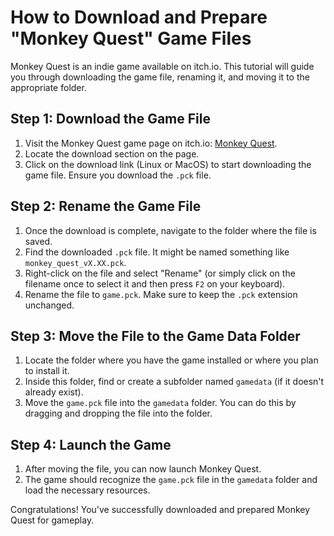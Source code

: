 # How to Download and Prepare "Monkey Quest" Game Files

Monkey Quest is an indie game available on itch.io. This tutorial will guide you through downloading the game file, renaming it, and moving it to the appropriate folder.

## Step 1: Download the Game File

1. Visit the Monkey Quest game page on itch.io: [Monkey Quest](https://mysweetwhomp.itch.io/monkey-quest).
2. Locate the download section on the page.
3. Click on the download link (Linux or MacOS) to start downloading the game file. Ensure you download the `.pck` file.

## Step 2: Rename the Game File

1. Once the download is complete, navigate to the folder where the file is saved.
2. Find the downloaded `.pck` file. It might be named something like `monkey_quest_vX.XX.pck`.
3. Right-click on the file and select "Rename" (or simply click on the filename once to select it and then press `F2` on your keyboard).
4. Rename the file to `game.pck`. Make sure to keep the `.pck` extension unchanged.

## Step 3: Move the File to the Game Data Folder

1. Locate the folder where you have the game installed or where you plan to install it.
2. Inside this folder, find or create a subfolder named `gamedata` (if it doesn't already exist).
3. Move the `game.pck` file into the `gamedata` folder. You can do this by dragging and dropping the file into the folder.

## Step 4: Launch the Game

1. After moving the file, you can now launch Monkey Quest.
2. The game should recognize the `game.pck` file in the `gamedata` folder and load the necessary resources.

Congratulations! You've successfully downloaded and prepared Monkey Quest for gameplay.
